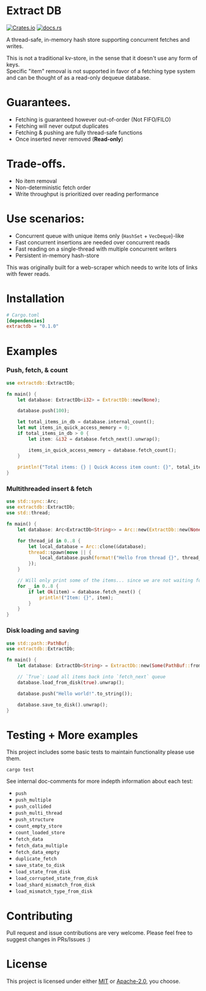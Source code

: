 # Extract DB
[![Crates.io](https://img.shields.io/crates/v/extractdb?style=flat-square)](https://crates.io/crates/extractdb) [![docs.rs](https://img.shields.io/docsrs/extractdb?style=flat-square)](https://docs.rs/extractdb/)

A thread-safe, in-memory hash store supporting concurrent fetches and writes.<br/>

This is not a traditional kv-store, in the sense that it doesn't use any form of keys.<br/>
Specific "item" removal is not supported in favor of a fetching type system and can be thought of as a read-only dequeue database.

# Guarantees.
- Fetching is guaranteed however out-of-order (Not FIFO/FILO)
- Fetching will never output duplicates
- Fetching & pushing are fully thread-safe functions
- Once inserted never removed (**Read-only**)

# Trade-offs.
- No item removal
- Non-deterministic fetch order 
- Write throughput is prioritized over reading performance

# Use scenarios:
- Concurrent queue with unique items only (`HashSet` + `VecDeque`)-like
- Fast concurrent insertions are needed over concurrent reads
- Fast reading on a single-thread with multiple concurrent writers
- Persistent in-memory hash-store

This was originally built for a web-scraper which needs to write lots of links with fewer reads.

# Installation
```toml
# Cargo.toml
[dependencies]
extractdb = "0.1.0"
```

# Examples
### Push, fetch, & count
```rust
use extractdb::ExtractDb;

fn main() {
    let database: ExtractDb<i32> = ExtractDb::new(None);

    database.push(100);

    let total_items_in_db = database.internal_count();
    let mut items_in_quick_access_memory = 0;
    if total_items_in_db > 0 {
        let item: &i32 = database.fetch_next().unwrap();

        items_in_quick_access_memory = database.fetch_count();
    }
    
    println!("Total items: {} | Quick Access item count: {}", total_items_in_db, items_in_quick_access_memory);
}
```

### Multithreaded insert & fetch
```rust
use std::sync::Arc;
use extractdb::ExtractDb;
use std::thread;

fn main() {
    let database: Arc<ExtractDb<String>> = Arc::new(ExtractDb::new(None));

    for thread_id in 0..8 {
        let local_database = Arc::clone(&database);
        thread::spawn(move || {
            local_database.push(format!("Hello from thread {}", thread_id))
        });
    }

    // Will only print some of the items... since we are not waiting for thread completion.
    for _ in 0..8 {
        if let Ok(item) = database.fetch_next() {
            println!("Item: {}", item);
        }
    }
}
```

### Disk loading and saving
```rust
use std::path::PathBuf;
use extractdb::ExtractDb;

fn main() {
    let database: ExtractDb<String> = ExtractDb::new(Some(PathBuf::from("./test_db")));

    // `True`: Load all items back into `fetch_next` queue
    database.load_from_disk(true).unwrap();

    database.push("Hello world!".to_string());

    database.save_to_disk().unwrap();
}
```

# Testing + More examples
This project includes some basic tests to maintain functionality please use them.
```text
cargo test
```

See internal doc-comments for more indepth information about each test:
- `push`
- `push_multiple`
- `push_collided`
- `push_multi_thread`
- `push_structure`
- `count_empty_store`
- `count_loaded_store`
- `fetch_data`
- `fetch_data_multiple`
- `fetch_data_empty`
- `duplicate_fetch`
- `save_state_to_disk`
- `load_state_from_disk`
- `load_corrupted_state_from_disk`
- `load_shard_mismatch_from_disk`
- `load_mismatch_type_from_disk`

# Contributing
Pull request and issue contributions are very welcome. Please feel free to suggest changes in PRs/Issues :)

# License
This project is licensed under either [MIT](LICENSE) or [Apache-2.0](LICENSE-APACHE), you choose.